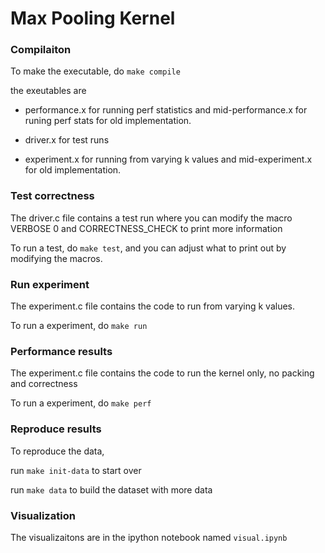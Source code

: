 # Max Pooling Kernel

### Compilaiton

To make the executable, do `make compile`

the exeutables are

- performance.x for running perf statistics and mid-performance.x for runing perf stats for old implementation.

- driver.x for test runs

- experiment.x for running from varying k values and mid-experiment.x for old implementation.


### Test correctness
The driver.c file contains a test run where you can modify the macro VERBOSE 0 and CORRECTNESS_CHECK to print more information

To run a test, do `make test`, and you can adjust what to print out by modifying the macros.

### Run experiment
The experiment.c file contains the code to run from varying k values. 

To run a experiment, do `make run`

### Performance results 
The experiment.c file contains the code to run the kernel only, no packing and correctness

To run a experiment, do `make perf`


### Reproduce results
To reproduce the data,

run `make init-data` to start over

run `make data` to build the dataset with more data

### Visualization

The visualizaitons are in the ipython notebook named `visual.ipynb`

